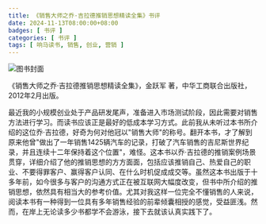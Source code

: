 ```yaml
---
title: 《销售大师之乔·吉拉德推销思想精读全集》书评
date: 2024-11-13T08:00:00+08:00
badges: [ 书评 ]
categories: [ 书评 ]
tags: [ 响马读书, 销售, 创业, 营销 ]
---
```


<div class="p-3 text-center">
  <img class="img-fluid" src="/images/2024/1113/book-cover.png" alt="图书封面">
</div>

《销售大师之乔·吉拉德推销思想精读全集》，金跃军 著，中华工商联合出版社，2012年2月出版。

最近我的小规模创业处于产品研发尾声，准备进入市场测试阶段，因此需要对销售方法进行学习。而读书应该正是最好的低成本学习方式。此前我从未听过本书所介绍的这位乔·吉拉德，好奇为何对他冠以"销售大师"的称号。翻开本书，才了解到原来他曾"做出了一年销售1425辆汽车的记录，打破了汽车销售的吉尼斯世界纪录，并且连续十二年保持着这个位置"，难怪。这本书以乔·吉拉德的推销案例场景贯穿，详细介绍了他的推销思想的方方面面，包括应该推销自己、热爱自己的职业、不要得罪客户、赢得客户认同、在什么时机促成成交等。虽然这本书出版于十多年前，如今很多与客户的沟通方式正在被互联网大幅度改变，但书中所介绍的推销思想，依然具有相当大的参考价值。尤其对我这样一位完全不懂销售的人来说，阅读本书有一种得到一位具有多年销售经验的前辈倾囊相授的感觉，受益匪浅。然而，在岸上无论读多少书都学不会游泳，接下去就该认真实践下了。
